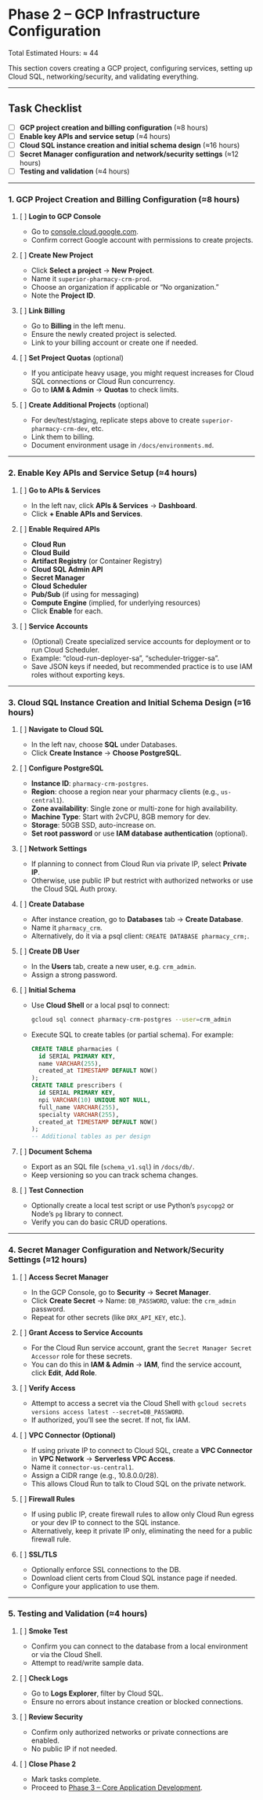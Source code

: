 # Phase 2 – GCP Infrastructure Configuration

Total Estimated Hours: ≈ 44

This section covers creating a GCP project, configuring services, setting up Cloud SQL, networking/security, and validating everything. 

---

## Task Checklist

- [ ] **GCP project creation and billing configuration** (≈8 hours)
- [ ] **Enable key APIs and service setup** (≈4 hours)
- [ ] **Cloud SQL instance creation and initial schema design** (≈16 hours)
- [ ] **Secret Manager configuration and network/security settings** (≈12 hours)
- [ ] **Testing and validation** (≈4 hours)

---

### 1. GCP Project Creation and Billing Configuration (≈8 hours)

1. [ ] **Login to GCP Console**  
   - Go to [console.cloud.google.com](https://console.cloud.google.com).  
   - Confirm correct Google account with permissions to create projects.

2. [ ] **Create New Project**  
   - Click **Select a project** → **New Project**.  
   - Name it `superior-pharmacy-crm-prod`.  
   - Choose an organization if applicable or “No organization.”  
   - Note the **Project ID**.

3. [ ] **Link Billing**  
   - Go to **Billing** in the left menu.  
   - Ensure the newly created project is selected.  
   - Link to your billing account or create one if needed.

4. [ ] **Set Project Quotas** (optional)  
   - If you anticipate heavy usage, you might request increases for Cloud SQL connections or Cloud Run concurrency.  
   - Go to **IAM & Admin** → **Quotas** to check limits.

5. [ ] **Create Additional Projects** (optional)  
   - For dev/test/staging, replicate steps above to create `superior-pharmacy-crm-dev`, etc.  
   - Link them to billing.  
   - Document environment usage in `/docs/environments.md`.

---

### 2. Enable Key APIs and Service Setup (≈4 hours)

1. [ ] **Go to APIs & Services**  
   - In the left nav, click **APIs & Services** → **Dashboard**.  
   - Click **+ Enable APIs and Services**.

2. [ ] **Enable Required APIs**  
   - **Cloud Run**  
   - **Cloud Build**  
   - **Artifact Registry** (or Container Registry)  
   - **Cloud SQL Admin API**  
   - **Secret Manager**  
   - **Cloud Scheduler**  
   - **Pub/Sub** (if using for messaging)  
   - **Compute Engine** (implied, for underlying resources)  
   - Click **Enable** for each.

3. [ ] **Service Accounts**  
   - (Optional) Create specialized service accounts for deployment or to run Cloud Scheduler.  
   - Example: “cloud-run-deployer-sa”, “scheduler-trigger-sa”.  
   - Save JSON keys if needed, but recommended practice is to use IAM roles without exporting keys.

---

### 3. Cloud SQL Instance Creation and Initial Schema Design (≈16 hours)

1. [ ] **Navigate to Cloud SQL**  
   - In the left nav, choose **SQL** under Databases.  
   - Click **Create Instance** → **Choose PostgreSQL**.

2. [ ] **Configure PostgreSQL**  
   - **Instance ID**: `pharmacy-crm-postgres`.  
   - **Region**: choose a region near your pharmacy clients (e.g., `us-central1`).  
   - **Zone availability**: Single zone or multi-zone for high availability.  
   - **Machine Type**: Start with 2vCPU, 8GB memory for dev.  
   - **Storage**: 50GB SSD, auto-increase on.  
   - **Set root password** or use **IAM database authentication** (optional).

3. [ ] **Network Settings**  
   - If planning to connect from Cloud Run via private IP, select **Private IP**.  
   - Otherwise, use public IP but restrict with authorized networks or use the Cloud SQL Auth proxy.

4. [ ] **Create Database**  
   - After instance creation, go to **Databases** tab → **Create Database**.  
   - Name it `pharmacy_crm`.  
   - Alternatively, do it via a psql client: `CREATE DATABASE pharmacy_crm;`.

5. [ ] **Create DB User**  
   - In the **Users** tab, create a new user, e.g. `crm_admin`.  
   - Assign a strong password.

6. [ ] **Initial Schema**  
   - Use **Cloud Shell** or a local psql to connect:  
     ```bash
     gcloud sql connect pharmacy-crm-postgres --user=crm_admin
     ```
   - Execute SQL to create tables (or partial schema). For example:
     ```sql
     CREATE TABLE pharmacies (
       id SERIAL PRIMARY KEY,
       name VARCHAR(255),
       created_at TIMESTAMP DEFAULT NOW()
     );
     CREATE TABLE prescribers (
       id SERIAL PRIMARY KEY,
       npi VARCHAR(10) UNIQUE NOT NULL,
       full_name VARCHAR(255),
       specialty VARCHAR(255),
       created_at TIMESTAMP DEFAULT NOW()
     );
     -- Additional tables as per design
     ```

7. [ ] **Document Schema**  
   - Export as an SQL file (`schema_v1.sql`) in `/docs/db/`.  
   - Keep versioning so you can track schema changes.

8. [ ] **Test Connection**  
   - Optionally create a local test script or use Python’s `psycopg2` or Node’s `pg` library to connect.  
   - Verify you can do basic CRUD operations.

---

### 4. Secret Manager Configuration and Network/Security Settings (≈12 hours)

1. [ ] **Access Secret Manager**  
   - In the GCP Console, go to **Security** → **Secret Manager**.  
   - Click **Create Secret** → Name: `DB_PASSWORD`, value: the `crm_admin` password.  
   - Repeat for other secrets (like `DRX_API_KEY`, etc.).

2. [ ] **Grant Access to Service Accounts**  
   - For the Cloud Run service account, grant the `Secret Manager Secret Accessor` role for these secrets.  
   - You can do this in **IAM & Admin** → **IAM**, find the service account, click **Edit**, **Add Role**.

3. [ ] **Verify Access**  
   - Attempt to access a secret via the Cloud Shell with `gcloud secrets versions access latest --secret=DB_PASSWORD`.  
   - If authorized, you’ll see the secret. If not, fix IAM.

4. [ ] **VPC Connector (Optional)**  
   - If using private IP to connect to Cloud SQL, create a **VPC Connector** in **VPC Network** → **Serverless VPC Access**.  
   - Name it `connector-us-central1`.  
   - Assign a CIDR range (e.g., 10.8.0.0/28).  
   - This allows Cloud Run to talk to Cloud SQL on the private network.

5. [ ] **Firewall Rules**  
   - If using public IP, create firewall rules to allow only Cloud Run egress or your dev IP to connect to the SQL instance.  
   - Alternatively, keep it private IP only, eliminating the need for a public firewall rule.

6. [ ] **SSL/TLS**  
   - Optionally enforce SSL connections to the DB.  
   - Download client certs from Cloud SQL instance page if needed.  
   - Configure your application to use them.

---

### 5. Testing and Validation (≈4 hours)

1. [ ] **Smoke Test**  
   - Confirm you can connect to the database from a local environment or via the Cloud Shell.  
   - Attempt to read/write sample data.

2. [ ] **Check Logs**  
   - Go to **Logs Explorer**, filter by Cloud SQL.  
   - Ensure no errors about instance creation or blocked connections.

3. [ ] **Review Security**  
   - Confirm only authorized networks or private connections are enabled.  
   - No public IP if not needed.

4. [ ] **Close Phase 2**  
   - Mark tasks complete.  
   - Proceed to [Phase 3 – Core Application Development](./phase3_core_development.md).

